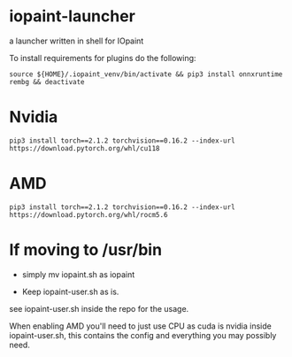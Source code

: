 # iopaint-launcher
a launcher written in shell for IOpaint


To install requirements for plugins do the following:

    source ${HOME}/.iopaint_venv/bin/activate && pip3 install onnxruntime rembg && deactivate


# Nvidia

    pip3 install torch==2.1.2 torchvision==0.16.2 --index-url https://download.pytorch.org/whl/cu118

# AMD

    pip3 install torch==2.1.2 torchvision==0.16.2 --index-url https://download.pytorch.org/whl/rocm5.6

# If moving to /usr/bin

* simply mv iopaint.sh as iopaint

* Keep iopaint-user.sh as is.


see iopaint-user.sh inside the repo for the usage.

When enabling AMD you'll need to just use CPU as cuda is nvidia inside iopaint-user.sh, this contains the config and everything you may possibly need.
